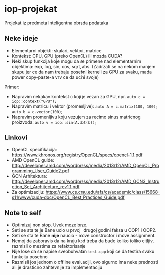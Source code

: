 # iop-projekat
Projekat iz predmeta Inteligentna obrada podataka

## Neke ideje

- Elementarni objekti: skalari, vektori, matrice
- Kontekst: CPU, GPU (preko OpenCL) ili mozda CUDA?
- Neki skup funkcija koje mogu da se primene nad elementarnim objektima: exp, log, sin, cos, sqrt, abs. (Zadrzati se na nekom manjem skupu jer ce da nam trebaju posebni kerneli za GPU za svaku, mada power copy-paste-a vrv ce da ucini svoje)

Primer:

- Napravim nekakav kontekst c koji je vezan za GPU, npr. `auto c = iop::context("GPU");`
- Napravim matricu i vektor (promenljive): `auto A = c.matrix(100, 100); auto b = c.vector(100)`;
- Napravim promenljivu koju vezujem za recimo sinus matricnog proizvoda: `auto v = iop::sin(A.dot(b));`

## Linkovi

- OpenCL specifikacija: https://www.khronos.org/registry/OpenCL/specs/opencl-1.1.pdf
- AMD OpenCL guide: http://developer.amd.com/wordpress/media/2013/12/AMD_OpenCL_Programming_User_Guide2.pdf
- GCN Arhitektura: http://developer.amd.com/wordpress/media/2013/12/AMD_GCN3_Instruction_Set_Architecture_rev1.1.pdf
- Za optimizaciju: https://www.cs.cmu.edu/afs/cs/academic/class/15668-s11/www/cuda-doc/OpenCL_Best_Practices_Guide.pdf

## Note to self

- Optimizuj non stop. Uvek moze brze.
- Seti se sta te je Bane ucio u prvoj i drugoj godini faksa u OOP1 i OOP2.
- Seti se sta te Bane **nije** naucio - move constructor i move assignment.
- Nemoj da zaboravis da na kraju kod treba da bude koliko toliko citljiv, razmisli o mestima za refaktorisanje
- Nije lose da se napise sveobuhvatan `test.cpp` koji ce da testira svaku funkciju posebno
- Razmisli jos jednom o offline evaluaciji, ovo sigurno ima neke prednosti ali je drasticno zahtevnije za implementaciju
